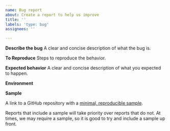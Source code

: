 ```yaml
---
name: Bug report
about: Create a report to help us improve
title: ''
labels: 'type: bug'
assignees: ''

---
```


<!--
Do NOT report Security Vulnerabilities here. Please open a draft security advisory at https://github.com/smooks/smooks-bom/security/advisories/new.
-->

**Describe the bug**
A clear and concise description of what the bug is.

**To Reproduce**
Steps to reproduce the behavior.

**Expected behavior**
A clear and concise description of what you expected to happen.

**Environment**
<!--
Example:
- Smooks: 2.0.0-RC1
- Java: OpenJDK 8
- OS: Ubuntu 20.04
-->

**Sample**

A link to a GitHub repository with a [minimal, reproducible sample](https://stackoverflow.com/help/minimal-reproducible-example).

Reports that include a sample will take priority over reports that do not.
At times, we may require a sample, so it is good to try and include a sample up front.
